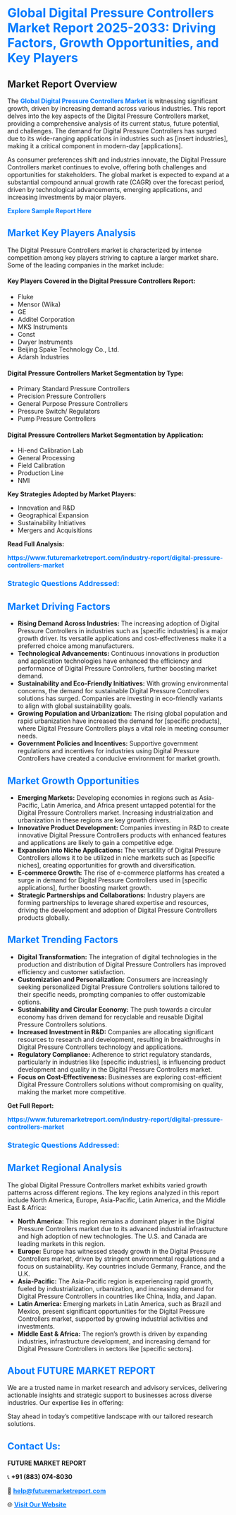 <h1 style="color: #007BFF;">Global Digital Pressure Controllers Market Report 2025-2033: Driving Factors, Growth Opportunities, and Key Players</h1>

<section id="overview">
<h2>Market Report Overview</h2>
<p>The <a href="https://www.futuremarketreport.com/industry-report/digital-pressure-controllers-market" style="color: #007BFF; text-decoration: none;"><strong>Global Digital Pressure Controllers Market</strong></a> is witnessing significant growth, driven by increasing demand across various industries. This report delves into the key aspects of the Digital Pressure Controllers market, providing a comprehensive analysis of its current status, future potential, and challenges. The demand for Digital Pressure Controllers has surged due to its wide-ranging applications in industries such as [insert industries], making it a critical component in modern-day [applications].</p>
<p>As consumer preferences shift and industries innovate, the Digital Pressure Controllers market continues to evolve, offering both challenges and opportunities for stakeholders. The global market is expected to expand at a substantial compound annual growth rate (CAGR) over the forecast period, driven by technological advancements, emerging applications, and increasing investments by major players.</p>
</section>

<section id="overview">
<p><a href="https://www.futuremarketreport.com/request-sample/reportId=55224" style="color: #007BFF; text-decoration: none;"><strong>Explore Sample Report Here</strong></a></p>
</section>

<section id="key-players">
<h2 style="color: #007BFF;">Market Key Players Analysis</h2>
<p>The Digital Pressure Controllers market is characterized by intense competition among key players striving to capture a larger market share. Some of the leading companies in the market include:</p>
<h4>Key Players Covered in the Digital Pressure Controllers Report:</h4>
<ul><li>Fluke</li><li>Mensor (Wika)</li><li>GE</li><li>Additel Corporation</li><li>MKS Instruments</li><li>Const</li><li>Dwyer Instruments</li><li>Beijing Spake Technology Co., Ltd.</li><li>Adarsh Industries</li></ul>
<h4>Digital Pressure Controllers Market Segmentation by Type:</h4>
<ul><li>Primary Standard Pressure Controllers</li><li>Precision Pressure Controllers</li><li>General Purpose Pressure Controllers</li><li>Pressure Switch/ Regulators</li><li>Pump Pressure Controllers</li></ul>

<h4>Digital Pressure Controllers Market Segmentation by Application:</h4>
<ul><li>Hi-end Calibration Lab</li><li>General Processing</li><li>Field Calibration</li><li>Production Line</li><li>NMI</li></ul>
<p><strong>Key Strategies Adopted by Market Players:</strong></p>
<ul>
<li>Innovation and R&D</li>
<li>Geographical Expansion</li>
<li>Sustainability Initiatives</li>
<li>Mergers and Acquisitions</li>
</ul>
</section>

<section>
<p><strong>Read Full Analysis: </strong></p><a href="https://www.futuremarketreport.com/industry-report/digital-pressure-controllers-market" style="color: #007BFF; text-decoration: none;"><strong>https://www.futuremarketreport.com/industry-report/digital-pressure-controllers-market</strong></a>
<h3 style="color: #007BFF;">Strategic Questions Addressed:</h3>
</section>

<section id="driving-factors">
<h2 style="color: #007BFF;">Market Driving Factors</h2>
<ul>
<li><strong>Rising Demand Across Industries:</strong> The increasing adoption of Digital Pressure Controllers in industries such as [specific industries] is a major growth driver. Its versatile applications and cost-effectiveness make it a preferred choice among manufacturers.</li>
<li><strong>Technological Advancements:</strong> Continuous innovations in production and application technologies have enhanced the efficiency and performance of Digital Pressure Controllers, further boosting market demand.</li>
<li><strong>Sustainability and Eco-Friendly Initiatives:</strong> With growing environmental concerns, the demand for sustainable Digital Pressure Controllers solutions has surged. Companies are investing in eco-friendly variants to align with global sustainability goals.</li>
<li><strong>Growing Population and Urbanization:</strong> The rising global population and rapid urbanization have increased the demand for [specific products], where Digital Pressure Controllers plays a vital role in meeting consumer needs.</li>
<li><strong>Government Policies and Incentives:</strong> Supportive government regulations and incentives for industries using Digital Pressure Controllers have created a conducive environment for market growth.</li>
</ul>
</section>

<section id="growth-opportunities">
<h2 style="color: #007BFF;">Market Growth Opportunities</h2>
<ul>
<li><strong>Emerging Markets:</strong> Developing economies in regions such as Asia-Pacific, Latin America, and Africa present untapped potential for the Digital Pressure Controllers market. Increasing industrialization and urbanization in these regions are key growth drivers.</li>
<li><strong>Innovative Product Development:</strong> Companies investing in R&D to create innovative Digital Pressure Controllers products with enhanced features and applications are likely to gain a competitive edge.</li>
<li><strong>Expansion into Niche Applications:</strong> The versatility of Digital Pressure Controllers allows it to be utilized in niche markets such as [specific niches], creating opportunities for growth and diversification.</li>
<li><strong>E-commerce Growth:</strong> The rise of e-commerce platforms has created a surge in demand for Digital Pressure Controllers used in [specific applications], further boosting market growth.</li>
<li><strong>Strategic Partnerships and Collaborations:</strong> Industry players are forming partnerships to leverage shared expertise and resources, driving the development and adoption of Digital Pressure Controllers products globally.</li>
</ul>
</section>

<section id="trending-factors">
<h2 style="color: #007BFF;">Market Trending Factors</h2>
<ul>
<li><strong>Digital Transformation:</strong> The integration of digital technologies in the production and distribution of Digital Pressure Controllers has improved efficiency and customer satisfaction.</li>
<li><strong>Customization and Personalization:</strong> Consumers are increasingly seeking personalized Digital Pressure Controllers solutions tailored to their specific needs, prompting companies to offer customizable options.</li>
<li><strong>Sustainability and Circular Economy:</strong> The push towards a circular economy has driven demand for recyclable and reusable Digital Pressure Controllers solutions.</li>
<li><strong>Increased Investment in R&D:</strong> Companies are allocating significant resources to research and development, resulting in breakthroughs in Digital Pressure Controllers technology and applications.</li>
<li><strong>Regulatory Compliance:</strong> Adherence to strict regulatory standards, particularly in industries like [specific industries], is influencing product development and quality in the Digital Pressure Controllers market.</li>
<li><strong>Focus on Cost-Effectiveness:</strong> Businesses are exploring cost-efficient Digital Pressure Controllers solutions without compromising on quality, making the market more competitive.</li>
</ul>
</section>

<section>
<p><strong>Get Full Report: </strong></p><a href="https://www.futuremarketreport.com/industry-report/digital-pressure-controllers-market" style="color: #007BFF; text-decoration: none;"><strong>https://www.futuremarketreport.com/industry-report/digital-pressure-controllers-market</strong></a>
<h3 style="color: #007BFF;">Strategic Questions Addressed:</h3>
</section>


<section id="regional-analysis">
<h2 style="color: #007BFF;">Market Regional Analysis</h2>
<p>The global Digital Pressure Controllers market exhibits varied growth patterns across different regions. The key regions analyzed in this report include North America, Europe, Asia-Pacific, Latin America, and the Middle East & Africa:</p>
<ul>
<li><strong>North America:</strong> This region remains a dominant player in the Digital Pressure Controllers market due to its advanced industrial infrastructure and high adoption of new technologies. The U.S. and Canada are leading markets in this region.</li>
<li><strong>Europe:</strong> Europe has witnessed steady growth in the Digital Pressure Controllers market, driven by stringent environmental regulations and a focus on sustainability. Key countries include Germany, France, and the U.K.</li>
<li><strong>Asia-Pacific:</strong> The Asia-Pacific region is experiencing rapid growth, fueled by industrialization, urbanization, and increasing demand for Digital Pressure Controllers in countries like China, India, and Japan.</li>
<li><strong>Latin America:</strong> Emerging markets in Latin America, such as Brazil and Mexico, present significant opportunities for the Digital Pressure Controllers market, supported by growing industrial activities and investments.</li>
<li><strong>Middle East & Africa:</strong> The region’s growth is driven by expanding industries, infrastructure development, and increasing demand for Digital Pressure Controllers in sectors like [specific sectors].</li>
</ul>
</section>

<footer>
<h2 style="color: #007BFF;">About FUTURE MARKET REPORT</h2>
<p>We are a trusted name in market research and advisory services, delivering actionable insights and strategic support to businesses across diverse industries. Our expertise lies in offering:</p>

<p>Stay ahead in today’s competitive landscape with our tailored research solutions.</p>

<h2 style="color: #007BFF;">Contact Us:</h2>
<p><strong>FUTURE MARKET REPORT</strong></p>
<p>📞 <strong>+91 (883) 074-8030</strong></p>
<p>📧 <strong><a href="mailto:help@futuremarketreport.com" style="color: #007BFF;">help@futuremarketreport.com</a></strong></p>
<p>🌐 <strong><a href="https://www.futuremarketreport.com/" style="color: #007BFF;">Visit Our Website</a></strong></p>
</footer>